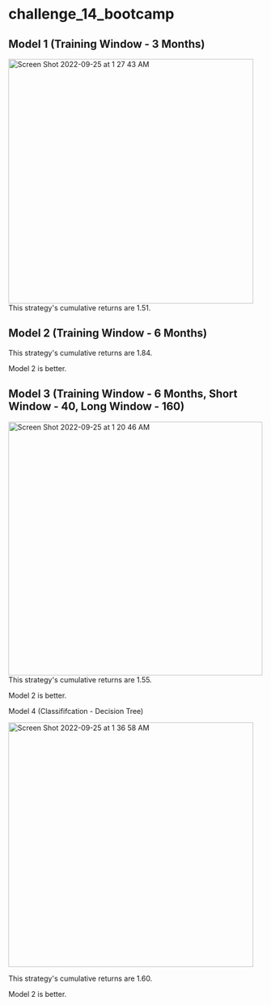 # challenge_14_bootcamp

## Model 1 (Training Window - 3 Months)

<img width="484" alt="Screen Shot 2022-09-25 at 1 27 43 AM" src="https://user-images.githubusercontent.com/107518702/192129974-dbe8b507-ca2a-4435-85f1-5ae85e038fa8.png">
This strategy's cumulative returns are 1.51.


## Model 2 (Training Window - 6 Months)


This strategy's cumulative returns are 1.84.

Model 2 is better.


## Model 3 (Training Window - 6 Months, Short Window - 40, Long Window - 160)

<img width="502" alt="Screen Shot 2022-09-25 at 1 20 46 AM" src="https://user-images.githubusercontent.com/107518702/192129549-20d45b16-bb31-49bf-a7e9-9b5ac90295bb.png">
This strategy's cumulative returns are 1.55.

Model 2 is better.

Model 4 (Classififcation - Decision Tree)

<img width="484" alt="Screen Shot 2022-09-25 at 1 36 58 AM" src="https://user-images.githubusercontent.com/107518702/192130003-830628ed-575b-4f0f-8c7a-f1839c1006e4.png">

This strategy's cumulative returns are 1.60.

Model 2 is better.




